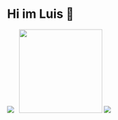 # Hi im Luis 👋

<div>
  <img class="img" src="https://github-readme-stats.vercel.app/api?username=larveyofficial&show_icons=true&theme=catppuccin_latte&hide=stars&show=prs_merged&rank_icon=github" />
  &nbsp;
  <a href="https://discord.com/users/245653078794174465"><img style="height: 195px;" src="https://lanyard-profile-readme.vercel.app/api/245653078794174465" /></a>
  <img class="img" src="https://github-readme-stats.vercel.app/api/wakatime?username=larvey" />
  
</div>
